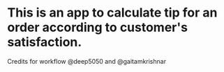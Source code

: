 # This is an app to calculate tip for an order according to customer's satisfaction.



Credits for workflow @deep5050 and @gaitamkrishnar 
